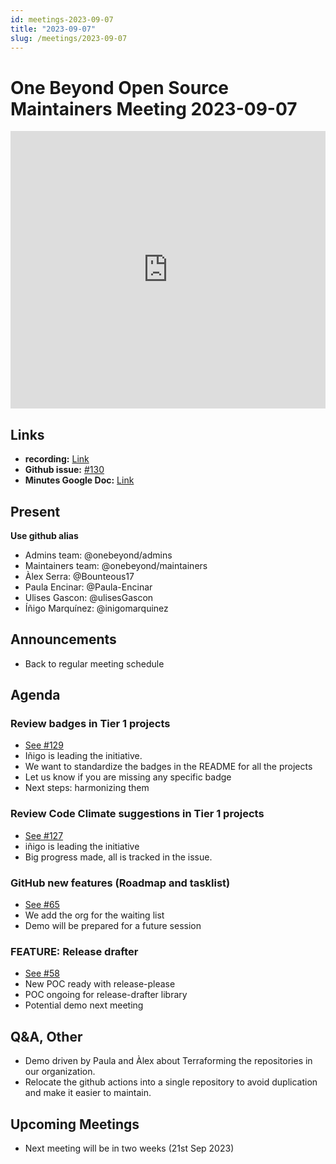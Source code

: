 ```yaml
---
id: meetings-2023-09-07
title: "2023-09-07"
slug: /meetings/2023-09-07
---
```


# One Beyond Open Source Maintainers Meeting 2023-09-07 

<iframe width="100%" height="444" src="https://www.youtube.com/embed/TRTH9q-cMEM" title="YouTube video player" frameborder="0" allow="accelerometer; autoplay; clipboard-write; encrypted-media; gyroscope; picture-in-picture; web-share" allowfullscreen></iframe>

## Links 
* **recording:** [Link](https://www.youtube.com/watch?v=TRTH9q-cMEM)
* **Github issue:** [#130](https://github.com/onebeyond/maintainers/issues/130)
* **Minutes Google Doc:** [Link](https://docs.google.com/document/d/1lrDlEEIVfMTyPKhVsQHEV4SQLBErh5pyulvtYNv42V4/edit?usp=sharing)

## Present
__Use github alias__
* Admins team: @onebeyond/admins
* Maintainers team: @onebeyond/maintainers
* Àlex Serra: @Bounteous17
* Paula Encinar: @Paula-Encinar
* Ulises Gascon: @ulisesGascon
* Íñigo Marquínez: @inigomarquinez 


## Announcements
- Back to regular meeting schedule


## Agenda

### Review badges in Tier 1 projects
- [See #129](https://github.com/onebeyond/admin/issues/129)
- Iñigo is leading the initiative.
- We want to standardize the badges in the README for all the projects
- Let us know if you are missing any specific badge
- Next steps: harmonizing them


### Review Code Climate suggestions in Tier 1 projects 
- [See #127](https://github.com/onebeyond/admin/issues/127)
- iñigo is leading the initiative
- Big progress made, all is tracked in the issue.

### GitHub new features (Roadmap and tasklist)
- [See #65](https://github.com/onebeyond/admin/issues/65)
- We add the org for the waiting list
- Demo will be prepared for a future session

### FEATURE: Release drafter 
- [See #58](https://github.com/onebeyond/admin/issues/58)
- New POC ready with release-please
- POC ongoing for release-drafter library
- Potential demo next meeting


## Q&A, Other

- Demo driven by Paula and Àlex about Terraforming the repositories in our organization.
- Relocate the github actions into a single repository to avoid duplication and make it easier to maintain.

## Upcoming Meetings
- Next meeting will be in two weeks (21st Sep 2023)
